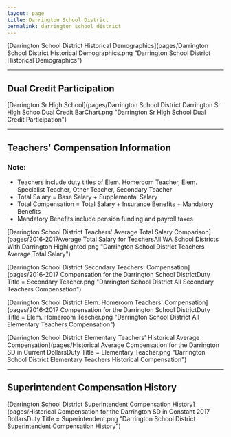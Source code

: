 ```yaml
---
layout: page
title: Darrington School District
permalink: darrington school district
---
```



[Darrington School District Historical Demographics](pages/Darrington School District Historical Demographics.png "Darrington School District Historical Demographics")

___

## Dual Credit Participation

[Darrington Sr High School](pages/Darrington School District Darrington Sr High SchoolDual Credit BarChart.png "Darrington Sr High School Dual Credit Participation")


___

## Teachers' Compensation Information
### Note:
- Teachers include duty titles of Elem. Homeroom Teacher, Elem. Specialist Teacher, Other Teacher, Secondary Teacher
- Total Salary = Base Salary + Supplemental Salary
- Total Compensation = Total Salary + Insurance Benefits + Mandatory Benefits
- Mandatory Benefits include pension funding and payroll taxes

[Darrington School District Teachers' Average Total Salary Comparison](pages/2016-2017Average Total Salary for TeachersAll WA School Districts With Darrington Highlighted.png "Darrington School District Teachers Average Total Salary")

[Darrington School District Secondary Teachers' Compensation](pages/2016-2017 Compensation for the Darrington School DistrictDuty Title = Secondary Teacher.png "Darrington School District All Secondary Teachers Compensation")

[Darrington School District Elem. Homeroom Teachers' Compensation](pages/2016-2017 Compensation for the Darrington School DistrictDuty Title = Elem. Homeroom Teacher.png "Darrington School District All Elementary Teachers Compensation")

[Darrington School District Elementary Teachers' Historical Average Compensation](pages/Historical Average Compensation for the Darrington SD in Current DollarsDuty Title = Elementary Teacher.png "Darrington School District Elementary Teachers Historical Compensation")


___

## Superintendent Compensation History

[Darrington School District Superintendent Compensation History](pages/Historical Compensation for the Darrington SD in Constant 2017 DollarsDuty Title = Superintendent.png "Darrington School District Superintendent Compensation History")

